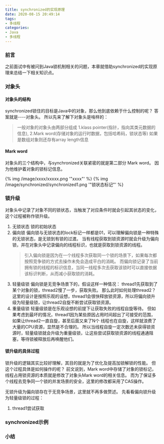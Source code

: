```yaml
---
title: synchronized的实现原理
date: 2020-08-15 20:49:14
tags: 
- 多线程
categories:
- Java
- 多线程
---
```


### 前言
  
  之前面试中有被问到Java锁机制相关的问题，本章就借助synchronized的实现原理来总结一下相关知识点。
<!-- more -->

### 对象头

#### 对象头的结构
  synchronized锁住的目标是Java中的对象，那么他到底依赖于什么控制的呢？
  答案就是----对象头。
  所以先来了解下对象头是啥样的：
> 一般对象的对象头由两部分组成
> 1.klass pointer(指针，指向其类元数据的信息),
> 2.Mark word(存储对象的运行时数据，包括哈希码，锁状态等)
> 如果是数组对象则还存有array length信息

#### Mark word
  对象头的三个结构中，与synchronized关联紧密的就是第二部分 Mark word。
  因为他维护着对象的锁标记信息。

{% img  /image/xxxx/xxxxx.png  '"xxxx"' %}
{% img  /image/synchronized/synchronized1.png  '"锁状态标记"' %}

### 锁升级

  对象头中记录了对象不同的锁状态，当触发了对应条件时就会引起其状态的变化，这个过程被称作锁升级。

  1. 无锁状态
     锁的初始状态
  2. 偏向锁
     偏向锁与无锁状态的lock标记一样都是01，可以理解偏向锁是一种特殊的无锁状态，是无锁到有锁的过渡。
     当有线程获取到锁资源时就会升级为偏向锁，并在对象头中记录偏向的线程标识，也就是获取到锁资源的线程。
     >引入偏向锁是因为在一个线程多次获取同一个锁的场景下，如果每次都按照竞争锁的方式去操作未免会造成平白的消耗。
     >而偏向锁记录了当前拥有锁的线程的标识信息，当同一线程多次去获取该锁时可以直接依据该标识判断，从而减小获取锁的消耗。
  3. 轻量级锁
     偏向锁是无竞争场景下的，假设这样一种情况：
     thread1先获取到了某个对象的锁，thread2慢了一步，获取失败。
     那么此时如何处理thread2？
     这里的设计是按照乐观的设想，thread1会很快释放锁资源，所以将偏向锁升级为轻量级锁，让thread2自旋不断尝试获取锁资源。
  4. 重量级锁
     轻量级锁是在乐观设想的前提下让获取失败的线程自旋等待。
     但如果考虑到最坏的情况，thread1因为某些原因占用时间超出了可接受的范围，如果让thread2一直自旋，甚至后面又来了N个
     线程也在自旋，这样就浪费了大量的CPU资源，显然是不合理的。
     所以当线程自旋一定次数还未获得锁资源时，轻量级锁就会升级为重量级锁，让这些尝试获取锁资源的线程通通阻塞，等待锁被释放后再唤醒他们。

#### 锁升级的具体过程
  
  锁升级的逻辑其实比较好理解，其目的就是为了优化及提高加锁解锁的性能。
  但这个过程具体是如何操作的呢？
  前文说到，Mark word中存储了对象的锁标记，线程占用锁资源的本质就是修改了对象头Mark word的相关信息。
  而为了保证多个线程去竞争同一个锁的并发场景的安全，这里的修改都采用了CAS操作。
  
  无锁升级为偏向锁存在于无竞争场景，这里就不再多做赘述。
  先看看偏向锁升级为轻量级锁的过程：
  1. thread1尝试获取
   

### synchronized示例

### 小结